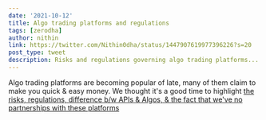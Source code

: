 ```yaml
---
date: '2021-10-12'
title: Algo trading platforms and regulations
tags: [zerodha]
author: nithin
link: https://twitter.com/Nithin0dha/status/1447907619977396226?s=20
post_type: tweet
description: Risks and regulations governing algo trading platforms...
---
```


Algo trading platforms are becoming popular of late, many of them claim to make you quick & easy money. We thought it's a good time to highlight [the risks, regulations, difference b/w APIs & Algos, & the fact that we've no partnerships with these platforms](https://zerodha.com/z-connect/queries/general-queries/the-rise-of-algo-trading-platforms-everything-you-need-to-know)
